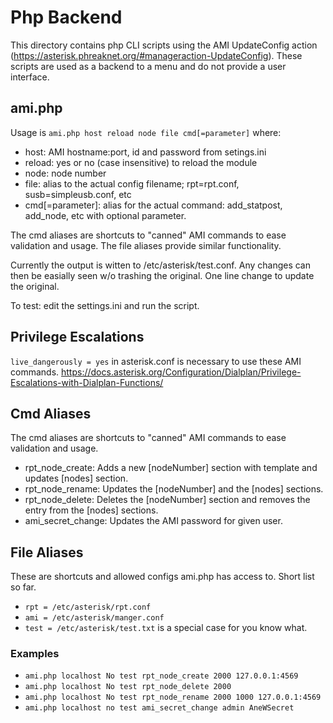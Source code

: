 # Php Backend
This directory contains php CLI scripts using the AMI UpdateConfig action (https://asterisk.phreaknet.org/#manageraction-UpdateConfig). These scripts are used as a backend to a  menu and do not provide a user interface.

## ami.php
Usage is `ami.php host reload node file cmd[=parameter]` where:
- host: AMI hostname:port, id and password from setings.ini
- reload: yes or no (case insensitive) to reload the module
- node: node number
- file: alias to the actual config filename; rpt=rpt.conf, susb=simpleusb.conf, etc
- cmd[=parameter]: alias for the actual command: add_statpost, add_node, etc with optional parameter.

The cmd aliases are shortcuts to "canned" AMI commands to ease validation and usage. The file aliases provide similar functionality.

Currently the output is witten to /etc/asterisk/test.conf. Any changes can then be easially seen w/o trashing the original. One line change to update the original.

To test: edit the settings.ini and run the script.

## Privilege Escalations
`live_dangerously = yes` in asterisk.conf is necessary to use these AMI commands.
https://docs.asterisk.org/Configuration/Dialplan/Privilege-Escalations-with-Dialplan-Functions/

## Cmd Aliases
The cmd aliases are shortcuts to "canned" AMI commands to ease validation and usage.
- rpt_node_create: Adds a new [nodeNumber] section with template and updates [nodes] section.
- rpt_node_rename: Updates the [nodeNumber] and the [nodes] sections.
- rpt_node_delete: Deletes the [nodeNumber] section and removes the entry from the [nodes] sections.
- ami_secret_change: Updates the AMI password for given user.

## File Aliases
These are shortcuts and allowed configs ami.php has access to. Short list so far.
- `rpt = /etc/asterisk/rpt.conf`
- `ami = /etc/asterisk/manger.conf`
- `test = /etc/asterisk/test.txt` is a special case for you know what.

### Examples
- `ami.php localhost No test rpt_node_create 2000 127.0.0.1:4569`
- `ami.php localhost No test rpt_node_delete 2000`
- `ami.php localhost No test rpt_node_rename 2000 1000 127.0.0.1:4569`
- `ami.php localhost no test ami_secret_change admin AneWSecret`
